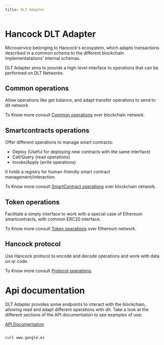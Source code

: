 ```yaml
---
title: DLT Adapter
---
```


# Hancock DLT Adapter

Microservice belonging to Hancock's ecosystem, which adapts transactions described in a common schema to the different blockchain implementatations' internal schemas.

DLT Adapter aims to provide a high-level interface to operations that can be performed on DLT Networks. 

## Common operations

Allow operations like get balance, and adapt transfer operations to send to dlt network.

To Know more consult <a href="./Common.md/">Common operations</a> over blockchain network. 

## Smartcontracts operations

Offer different operations to manage smart contracts:
 - Deploy (Useful for deploying new contracts with the same interface)
 - Call/Query (read operations)
 - Invoke/Apply (write operations)

It holds a registry for human-friendly smart contract management/interaction.

To Know more consult <a href="./SmartContract.md/">SmartContract operations</a> over blockchain network. 

## Token operations

Facilitate a simply interface to work with a special case of Ethereum smartcontracts, with common ERC20 interface.

To Know more consult <a href="./Token.md/">Token operations</a> over Ethereum network. 

## Hancock protocol

Use Hancock protocol to encode and decode operations and work with data on qr code.

To Know more consult <a href="./Protocol.md/">Protocol operations</a>. 

# Api documentation

DLT Adapter provides some endpoints to interact with the blockchain, allowing read and adapt different operations with dlt. Take a look at the different sections of the API documentation to see examples of use:

<a href="https://bbva.github.io/hancock-dlt-adapter/api.html">API Documentation</a>

```bash

curl www.google.es

```